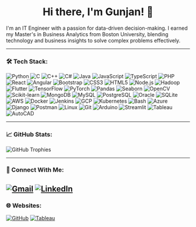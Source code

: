 <h1 align="center">Hi there, I'm Gunjan! 👋</h1>

I'm an IT Engineer with a passion for data-driven decision-making. I earned my Master's in Business Analytics from Boston University, blending technology and business insights to solve complex problems effectively. 

---

### 🛠️ Tech Stack:
![Python](https://img.shields.io/badge/python-%233776AB.svg?style=for-the-badge&logo=python&logoColor=white) ![C](https://img.shields.io/badge/c-%2300599C.svg?style=for-the-badge&logo=c&logoColor=white) ![C++](https://img.shields.io/badge/cplusplus-%2300599C.svg?style=for-the-badge&logo=c%2B%2B&logoColor=white) ![C#](https://img.shields.io/badge/csharp-%23239120.svg?style=for-the-badge&logo=csharp&logoColor=white) ![Java](https://img.shields.io/badge/java-%23ED8B00.svg?style=for-the-badge&logo=openjdk&logoColor=white) ![JavaScript](https://img.shields.io/badge/javascript-%23F7DF1E.svg?style=for-the-badge&logo=javascript&logoColor=black) ![TypeScript](https://img.shields.io/badge/typescript-%23007ACC.svg?style=for-the-badge&logo=typescript&logoColor=white) ![PHP](https://img.shields.io/badge/php-%23777BB4.svg?style=for-the-badge&logo=php&logoColor=white) ![React](https://img.shields.io/badge/react-%2320232a.svg?style=for-the-badge&logo=react&logoColor=%2361DAFB) ![Angular](https://img.shields.io/badge/angular-%23DD0031.svg?style=for-the-badge&logo=angular&logoColor=white) ![Bootstrap](https://img.shields.io/badge/bootstrap-%23563D7C.svg?style=for-the-badge&logo=bootstrap&logoColor=white) ![CSS3](https://img.shields.io/badge/css3-%231572B6.svg?style=for-the-badge&logo=css3&logoColor=white) ![HTML5](https://img.shields.io/badge/html5-%23E34F26.svg?style=for-the-badge&logo=html5&logoColor=white) ![Node.js](https://img.shields.io/badge/node.js-%2343853D.svg?style=for-the-badge&logo=node.js&logoColor=white) ![Hadoop](https://img.shields.io/badge/hadoop-%23FF9900.svg?style=for-the-badge&logo=apachehadoop&logoColor=white) ![Flutter](https://img.shields.io/badge/flutter-%2302569B.svg?style=for-the-badge&logo=flutter&logoColor=white) ![TensorFlow](https://img.shields.io/badge/tensorflow-%23FF6F00.svg?style=for-the-badge&logo=tensorflow&logoColor=white) ![PyTorch](https://img.shields.io/badge/pytorch-%23EE4C2C.svg?style=for-the-badge&logo=pytorch&logoColor=white) ![Pandas](https://img.shields.io/badge/pandas-%23150458.svg?style=for-the-badge&logo=pandas&logoColor=white) ![Seaborn](https://img.shields.io/badge/seaborn-%232C3E50.svg?style=for-the-badge) ![OpenCV](https://img.shields.io/badge/opencv-%235C3EE8.svg?style=for-the-badge&logo=opencv&logoColor=white) ![Scikit-learn](https://img.shields.io/badge/scikit--learn-%23F7931E.svg?style=for-the-badge&logo=scikit-learn&logoColor=white) ![MongoDB](https://img.shields.io/badge/mongodb-%2347A248.svg?style=for-the-badge&logo=mongodb&logoColor=white) ![MySQL](https://img.shields.io/badge/mysql-%234479A1.svg?style=for-the-badge&logo=mysql&logoColor=white) ![PostgreSQL](https://img.shields.io/badge/postgresql-%23316192.svg?style=for-the-badge&logo=postgresql&logoColor=white) ![Oracle](https://img.shields.io/badge/oracle-%23F80000.svg?style=for-the-badge&logo=oracle&logoColor=white) ![SQLite](https://img.shields.io/badge/sqlite-%23003B57.svg?style=for-the-badge&logo=sqlite&logoColor=white) ![AWS](https://img.shields.io/badge/AWS-%23FF9900.svg?style=for-the-badge&logo=amazon-aws&logoColor=white) ![Docker](https://img.shields.io/badge/docker-%232496ED.svg?style=for-the-badge&logo=docker&logoColor=white) ![Jenkins](https://img.shields.io/badge/jenkins-%23D24939.svg?style=for-the-badge&logo=jenkins&logoColor=white) ![GCP](https://img.shields.io/badge/gcp-%234285F4.svg?style=for-the-badge&logo=google-cloud&logoColor=white) ![Kubernetes](https://img.shields.io/badge/kubernetes-%23326CE5.svg?style=for-the-badge&logo=kubernetes&logoColor=white) ![Bash](https://img.shields.io/badge/bash-%234EAA25.svg?style=for-the-badge&logo=gnu-bash&logoColor=white) ![Azure](https://img.shields.io/badge/azure-%230078D4.svg?style=for-the-badge&logo=microsoft-azure&logoColor=white) ![Django](https://img.shields.io/badge/django-%23092E20.svg?style=for-the-badge&logo=django&logoColor=white) ![Postman](https://img.shields.io/badge/postman-%23FF6C37.svg?style=for-the-badge&logo=postman&logoColor=white) ![Linux](https://img.shields.io/badge/linux-%23FCC624.svg?style=for-the-badge&logo=linux&logoColor=black) ![Git](https://img.shields.io/badge/git-%23F05032.svg?style=for-the-badge&logo=git&logoColor=white) ![Arduino](https://img.shields.io/badge/arduino-%2300979D.svg?style=for-the-badge&logo=arduino&logoColor=white) ![Streamlit](https://img.shields.io/badge/Streamlit-FF4B4B?style=for-the-badge&logo=Streamlit&logoColor=white) ![Tableau](https://img.shields.io/badge/Tableau-E97627?style=for-the-badge&logo=tableau&logoColor=white) ![AutoCAD](https://img.shields.io/badge/AutoCAD-%23E24F25.svg?style=for-the-badge&logo=autodesk&logoColor=white)

---

### 📈 GitHub Stats:
![GitHub Trophies](https://github-profile-trophy.vercel.app/?username=S-Gunjan&theme=tokyonight&margin-w=10)

---

### 🎯 Connect With Me:
[![Gmail](https://img.shields.io/badge/Gmail-D14836?style=for-the-badge&logo=gmail&logoColor=white)](mailto:your-gunjan21@bu.edu) [![LinkedIn](https://img.shields.io/badge/LinkedIn-%230077B5.svg?style=for-the-badge&logo=linkedin&logoColor=white)](https://www.linkedin.com/in/gunjan21/)
---

### 🌐 Websites:
[![GitHub](https://img.shields.io/badge/GitHub-181717?style=for-the-badge&logo=github&logoColor=white)](https://github.com/S-Gunjan) [![Tableau](https://img.shields.io/badge/Tableau-E97627?style=for-the-badge&logo=tableau&logoColor=white)](https://public.tableau.com/app/profile/gunjan.sharma3057/vizzes) 
